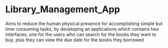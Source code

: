 # Library_Management_App
Aims to reduce the human physical presence for accomplishing simple but time consuming tasks, by developing an applications which contains two interfaces, one for the users who can search for the books they want to buy, plus they can view the due date for the books they borrowed

